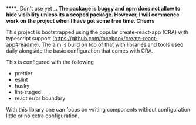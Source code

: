 ****_ Don't use yet _**. The package is buggy and npm does not allow to hide visibility unless its a scoped package. However, I will commence work on the project when I have got some free time. Cheers**

This project is bootstrapped using the popular create-react-app (CRA) with typescript support (https://github.com/facebook/create-react-app#readme). The aim is build on top of that with libraries and tools used daily alongside the basic configuration that comes with CRA.

This is configured with the following

-   prettier
-   eslint
-   husky
-   lint-staged
-   react error boundary

With this library one can focus on writing components without configuration little or no extra configuration.
